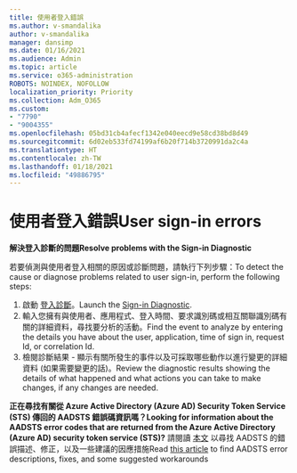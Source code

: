```yaml
---
title: 使用者登入錯誤
ms.author: v-smandalika
author: v-smandalika
manager: dansimp
ms.date: 01/16/2021
ms.audience: Admin
ms.topic: article
ms.service: o365-administration
ROBOTS: NOINDEX, NOFOLLOW
localization_priority: Priority
ms.collection: Adm_O365
ms.custom:
- "7790"
- "9004355"
ms.openlocfilehash: 05bd31cb4afecf1342e040eecd9e58cd38bd8d49
ms.sourcegitcommit: 6d02eb533fd74199af6b20f714b3720991da2c4a
ms.translationtype: HT
ms.contentlocale: zh-TW
ms.lasthandoff: 01/18/2021
ms.locfileid: "49886795"
---
```

# <a name="user-sign-in-errors"></a><span data-ttu-id="b9b00-102">使用者登入錯誤</span><span class="sxs-lookup"><span data-stu-id="b9b00-102">User sign-in errors</span></span>

<span data-ttu-id="b9b00-103">**解決登入診斷的問題**</span><span class="sxs-lookup"><span data-stu-id="b9b00-103">**Resolve problems with the Sign-in Diagnostic**</span></span>

<span data-ttu-id="b9b00-104">若要偵測與使用者登入相關的原因或診斷問題，請執行下列步驟：</span><span class="sxs-lookup"><span data-stu-id="b9b00-104">To detect the cause or diagnose problems related to user sign-in, perform the following steps:</span></span>

1. <span data-ttu-id="b9b00-105">啟動 [登入診斷](https://ms.portal.azure.com/#blade/Microsoft_AAD_IAM/ActiveDirectoryMenuBlade/diagnose/symptomId/ms_aad_dxp_signin_caDiagnoseAndSolveSummarySymptom)。</span><span class="sxs-lookup"><span data-stu-id="b9b00-105">Launch the [Sign-in Diagnostic](https://ms.portal.azure.com/#blade/Microsoft_AAD_IAM/ActiveDirectoryMenuBlade/diagnose/symptomId/ms_aad_dxp_signin_caDiagnoseAndSolveSummarySymptom).</span></span>
2. <span data-ttu-id="b9b00-106">輸入您擁有與使用者、應用程式、登入時間、要求識別碼或相互關聯識別碼有關的詳細資料，尋找要分析的活動。</span><span class="sxs-lookup"><span data-stu-id="b9b00-106">Find the event to analyze by entering the details you have about the user, application, time of sign in, request Id, or correlation Id.</span></span>
3. <span data-ttu-id="b9b00-107">檢閱診斷結果 - 顯示有關所發生的事件以及可採取哪些動作以進行變更的詳細資料 (如果需要變更的話)。</span><span class="sxs-lookup"><span data-stu-id="b9b00-107">Review the diagnostic results showing the details of what happened and what actions you can take to make changes, if any changes are needed.</span></span>

<span data-ttu-id="b9b00-108">**正在尋找有關從 Azure Active Directory (Azure AD) Security Token Service (STS) 傳回的 AADSTS 錯誤碼資訊嗎？**</span><span class="sxs-lookup"><span data-stu-id="b9b00-108">**Looking for information about the AADSTS error codes that are returned from the Azure Active Directory (Azure AD) security token service (STS)?**</span></span> <span data-ttu-id="b9b00-109">請閱讀 [本文](https://docs.microsoft.com/azure/active-directory/develop/reference-aadsts-error-codes) 以尋找 AADSTS 的錯誤描述、修正，以及一些建議的因應措施</span><span class="sxs-lookup"><span data-stu-id="b9b00-109">Read [this article](https://docs.microsoft.com/azure/active-directory/develop/reference-aadsts-error-codes) to find AADSTS error descriptions, fixes, and some suggested workarounds</span></span>